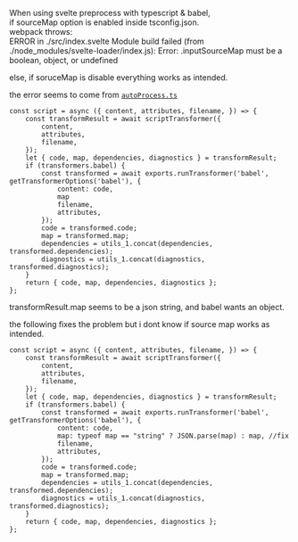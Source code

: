 When using svelte preprocess with typescript & babel,  
if sourceMap option is enabled inside tsconfig.json.  
webpack throws:  
 ERROR in ./src/index.svelte Module build failed (from ./node_modules/svelte-loader/index.js): Error: .inputSourceMap must be a boolean, object, or undefined

else, if soruceMap is disable everything works as intended.

the error seems to come from [`autoProcess.ts`](https://github.com/sveltejs/svelte-preprocess/blob/master/src/autoProcess.ts#L254-L286)

    const script = async ({ content, attributes, filename, }) => {
        const transformResult = await scriptTransformer({
            content,
            attributes,
            filename,
        });
        let { code, map, dependencies, diagnostics } = transformResult;
        if (transformers.babel) {
            const transformed = await exports.runTransformer('babel', getTransformerOptions('babel'), {
                content: code,
                map
                filename,
                attributes,
            });
            code = transformed.code;
            map = transformed.map;
            dependencies = utils_1.concat(dependencies, transformed.dependencies);
            diagnostics = utils_1.concat(diagnostics, transformed.diagnostics);
        }
        return { code, map, dependencies, diagnostics };
    };

transformResult.map seems to be a json string, and babel wants an object.

the following fixes the problem but i dont know if source map works as intended.

    const script = async ({ content, attributes, filename, }) => {
        const transformResult = await scriptTransformer({
            content,
            attributes,
            filename,
        });
        let { code, map, dependencies, diagnostics } = transformResult;
        if (transformers.babel) {
            const transformed = await exports.runTransformer('babel', getTransformerOptions('babel'), {
                content: code,
                map: typeof map == "string" ? JSON.parse(map) : map, //fix
                filename,
                attributes,
            });
            code = transformed.code;
            map = transformed.map;
            dependencies = utils_1.concat(dependencies, transformed.dependencies);
            diagnostics = utils_1.concat(diagnostics, transformed.diagnostics);
        }
        return { code, map, dependencies, diagnostics };
    };
